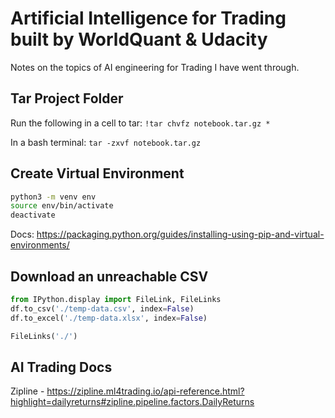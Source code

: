 # Artificial Intelligence for Trading built by WorldQuant & Udacity
Notes on the topics of AI engineering for Trading I have went through.


## Tar Project Folder
Run the following in a cell to tar:
``` !tar chvfz notebook.tar.gz * ```

In a bash terminal:
``` tar -zxvf notebook.tar.gz ```


## Create Virtual Environment
```sh
python3 -m venv env
source env/bin/activate
deactivate
```

Docs: https://packaging.python.org/guides/installing-using-pip-and-virtual-environments/


## Download an unreachable CSV
```python
from IPython.display import FileLink, FileLinks
df.to_csv('./temp-data.csv', index=False)
df.to_excel('./temp-data.xlsx', index=False)

FileLinks('./')
```

## AI Trading Docs
Zipline - https://zipline.ml4trading.io/api-reference.html?highlight=dailyreturns#zipline.pipeline.factors.DailyReturns

